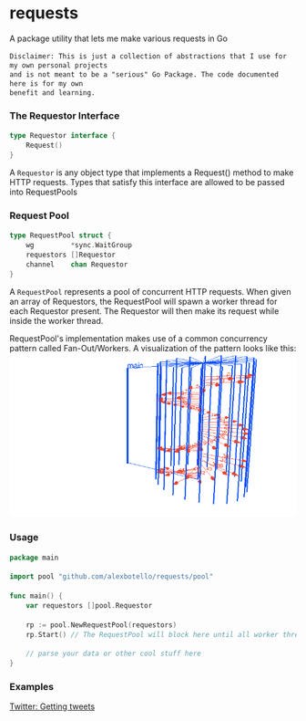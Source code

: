 # requests
A package utility that lets me make various requests in Go

```
Disclaimer: This is just a collection of abstractions that I use for my own personal projects
and is not meant to be a "serious" Go Package. The code documented here is for my own
benefit and learning.
```

### The Requestor Interface
```go
type Requestor interface {
    Request()
}
```
A `Requestor` is any object type that implements a Request() method to make HTTP requests.
Types that satisfy this interface are allowed to be passed into RequestPools


### Request Pool
```go
type RequestPool struct {
	wg         *sync.WaitGroup
	requestors []Requestor
	channel    chan Requestor
}

```
A `RequestPool` represents a pool of concurrent HTTP requests. When given an array of Requestors,
the RequestPool will spawn a worker thread for each Requestor present. The Requestor will then
make its request while inside the worker thread.

RequestPool's implementation makes use of a common concurrency pattern called Fan-Out/Workers.
A visualization of the pattern looks like this:
![](animation.gif)


### Usage
```go
package main

import pool "github.com/alexbotello/requests/pool"

func main() {
    var requestors []pool.Requestor

    rp := pool.NewRequestPool(requestors)
    rp.Start() // The RequestPool will block here until all worker threads complete

    // parse your data or other cool stuff here
}
```

### Examples
[Twitter: Getting tweets](_examples/twitter.go)
